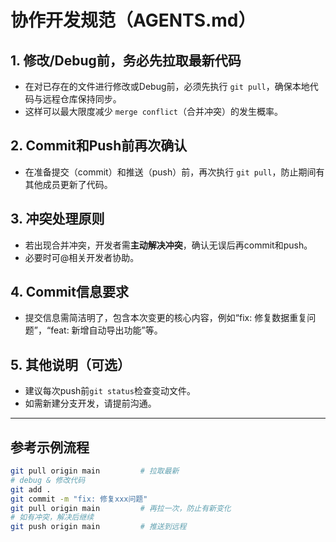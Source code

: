 # 协作开发规范（AGENTS.md）

## 1. 修改/Debug前，务必先拉取最新代码

- 在对已存在的文件进行修改或Debug前，必须先执行 `git pull`，确保本地代码与远程仓库保持同步。
- 这样可以最大限度减少 `merge conflict`（合并冲突）的发生概率。

## 2. Commit和Push前再次确认

- 在准备提交（commit）和推送（push）前，再次执行 `git pull`，防止期间有其他成员更新了代码。

## 3. 冲突处理原则

- 若出现合并冲突，开发者需**主动解决冲突**，确认无误后再commit和push。
- 必要时可@相关开发者协助。

## 4. Commit信息要求

- 提交信息需简洁明了，包含本次变更的核心内容，例如“fix: 修复数据重复问题”，“feat: 新增自动导出功能”等。

## 5. 其他说明（可选）
- 建议每次push前`git status`检查变动文件。
- 如需新建分支开发，请提前沟通。

---

## 参考示例流程

```bash
git pull origin main         # 拉取最新
# debug & 修改代码
git add .
git commit -m "fix: 修复xxx问题"
git pull origin main         # 再拉一次，防止有新变化
# 如有冲突，解决后继续
git push origin main         # 推送到远程
